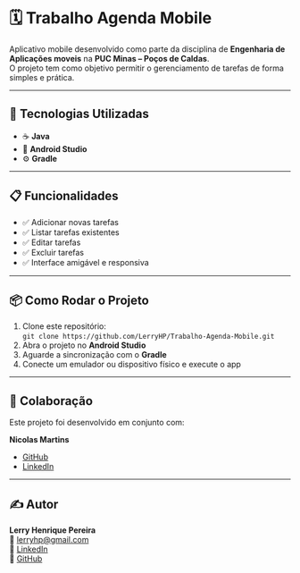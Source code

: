 # 🗓️ Trabalho Agenda Mobile

Aplicativo mobile desenvolvido como parte da disciplina de **Engenharia de Aplicações moveis** na **PUC Minas – Poços de Caldas**.  
O projeto tem como objetivo permitir o gerenciamento de tarefas de forma simples e prática.

---

## 🚀 Tecnologias Utilizadas

- ☕ **Java**  
- 📱 **Android Studio**  
- ⚙️ **Gradle**

---

## 📋 Funcionalidades

- ✅ Adicionar novas tarefas  
- ✅ Listar tarefas existentes  
- ✅ Editar tarefas  
- ✅ Excluir tarefas  
- ✅ Interface amigável e responsiva

---

## 📦 Como Rodar o Projeto

1. Clone este repositório:  
   `git clone https://github.com/LerryHP/Trabalho-Agenda-Mobile.git`
2. Abra o projeto no **Android Studio**  
3. Aguarde a sincronização com o **Gradle**  
4. Conecte um emulador ou dispositivo físico e execute o app

---

## 🤝 Colaboração

Este projeto foi desenvolvido em conjunto com:

**Nicolas Martins**  
- [GitHub](https://github.com/NicolasMartinsL)  
- [LinkedIn](https://www.linkedin.com/in/nicolas-martins-lorena)  

---

## ✍️ Autor

**Lerry Henrique Pereira**  
📧 [lerryhp@gmail.com](mailto:lerryhp@gmail.com)  
🔗 [LinkedIn](https://www.linkedin.com/in/lerryhp/)  
🔗 [GitHub](https://github.com/LerryHP)
